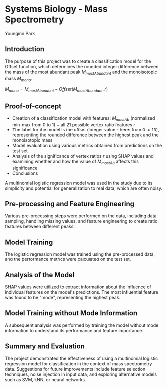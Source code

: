 # Systems Biology - Mass Spectrometry

Younginn Park

## Introduction
The purpose of this project was to create a classification model for the Offset function, which determines the rounded integer difference between the mass of the most abundant peak $M_{mostAbundant}$ and the monoisotopic mass $M_{mono}$.

$M_{mono} = M_{mostAbundant} - Offset (M_{mostAbundant}, r)$

## Proof-of-concept
- Creation of a classification model with features: $M_{mostAb}$ (normalized min-max from 0 to 1) + all 21 possible vertex ratio features $r$
- The label for the model is the offset (integer value - here: from 0 to 13), representing the rounded difference between the highest peak and the monoisotopic mass
- Model evaluation using various metrics obtained from predictions on the test set
- Analysis of the significance of vertex ratios $r$ using SHAP values and examining whether and how the value of $M_{mostAb}$ affects this significance
- Conclusions

A multinomial logistic regression model was used in the study due to its simplicity and potential for generalization to real data, which are often noisy.

## Pre-processing and Feature Engineering

Various pre-processing steps were performed on the data, including data sampling, handling missing values, and feature engineering to create ratio features between different peaks.

## Model Training

The logistic regression model was trained using the pre-processed data, and the performance metrics were calculated on the test set.

## Analysis of the Model

SHAP values were utilized to extract information about the influence of individual features on the model's predictions. The most influential feature was found to be "mode", representing the highest peak.

## Model Training without Mode Information

A subsequent analysis was performed by training the model without mode information to understand its performance and feature importance.

## Summary and Evaluation

The project demonstrated the effectiveness of using a multinomial logistic regression model for classification in the context of mass spectrometry data. Suggestions for future improvements include feature selection techniques, noise injection in input data, and exploring alternative models such as SVM, kNN, or neural networks.

